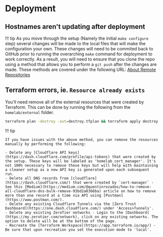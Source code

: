 # Deployment

## Hostnames aren't updating after deployment

!!! tip
    As you move through the setup (Namely the initial `make configure` step) several changes will be made to the local files that will make the configuration your own. These changes will need to be commited back to GitHub prior to running the overarching `make` command for deployment to work correctly. As a result, you will need to ensure that you clone the repo using a method that allows you to perform a `git push` after the changes are made. These methods are covered under the following URL: [About Remote Repositories](https://docs.github.com/en/get-started/getting-started-with-git/about-remote-repositories)

## Terraform errors, ie. `Resource already exists`

You'll need remove all of the external resources that were created by Terraform. This can be done by running the following from the `homelab/external` folder.
```bash
terraform plan -destroy -out=destroy.tfplan && terraform apply destroy.tfplan
```
!!! tip

    If you have issues with the above method, you can remove the resources manually by performing the following:

    - Delete any [Cloudflare API keys](https://dash.cloudflare.com/profile/api-tokens) that were created by the setup. These keys will be labeled as 'homelab_cert_manager'. It's not 100% necessary to remove these keys but will help with maintaining a cleaner setup as a new API key is generated upon each subsequent run.
    - Delete all DNS records from [cloudflare](https://dash.cloudflare.com/) that were created by `cert-manager` - See this [Medium](https://medium.com/@quentinrozados/how-to-remove-all-cloudflare-dns-bulk-remove-93bd2a0366ba) article on how to remove more than one record at a time via API using [Postman](https://www.postman.com/).
    - Delete any existing Cloudflare Tunnels via the [Zero Trust Dashboard](https://one.dash.cloudflare.com/) under 'Access>Tunnels'.
    - Delete any existing ZeroTier networks - Login to the [Dashboard](https://my.zerotier.com/network), click on any existing networks. The option to delete will be at the bottom of the page.
    - Recreate the [Terraform Workspace](https://app.terraform.io/app/) - Be sure that upon recreation you set the execution mode to 'local'.

